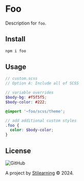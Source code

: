 # Foo

Description for `foo`.

## Install

```bash
npm i foo
```

## Usage

```scss
// custom.scss
// Option A: Include all of SCSS

// variable overrides
$body-bg: #f5f5f5;
$body-color: #222;

@import '~foo/scss/theme';

// add additional custom styles
.foo {
  color: $body-color;
}
```

## License

![GitHub](https://img.shields.io/github/license/bent10/monorepo-starter)

A project by [Stilearning](https://stilearning.com) &copy; 2024.
